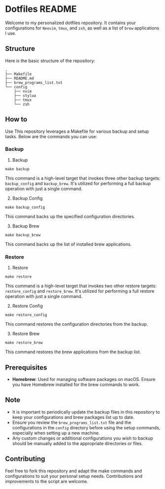# Dotfiles README

Welcome to my personalized dotfiles repository. It contains your configurations for `Neovim`, `tmux`, and `zsh`, as well as a list of `brew` applications I use.

## Structure

Here is the basic structure of the repository:

```plaintext
.
├── Makefile
├── README.md
├── brew_programs_list.txt
└── config
    ├── nvim
    ├── stylua
    ├── tmux
    └── zsh
```

## How to 

Use This repository leverages a Makefile for various backup and setup
tasks. Below are the commands you can use:

### Backup 

1. Backup 

`make backup`

This command is a high-level target that invokes three other
backup targets: `backup_config` and `backup_brew`. It's utilized for
performing a full backup operation with just a single command.

2. Backup Config 

`make backup_config`

This command backs up the specified configuration directories.

3. Backup Brew 

`make backup_brew`

This command backs up the list of installed brew applications.

### Restore 

1. Restore 

`make restore`

This command is a high-level target that invokes two other restore targets:
`restore_config` and `restore_brew`. It's utilized for performing a full restore
operation with just a single command.

2. Restore Config 

`make restore_config`

This command restores the configuration directories from the
backup.

3. Restore Brew 

`make restore_brew`

This command restores the brew applications from the backup list.

## Prerequisites

- **Homebrew**: Used for managing software packages on macOS. Ensure you have
Homebrew installed for the brew commands to work.

## Note

- It is important to periodically update the backup files in this repository to
keep your configurations and brew packages list up to date.  
- Ensure you review
the `brew_programs_list.txt` file and the configurations in the `config`
directory before using the setup commands, especially when setting up a new
machine.  
- Any custom changes or additional configurations you wish to backup
should be manually added to the appropriate directories or files.

## Contributing

Feel free to fork this repository and adapt the make commands and configurations
to suit your personal setup needs. Contributions and improvements to the script
are welcome.
